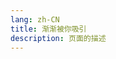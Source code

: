 ```yaml
---
lang: zh-CN
title: 渐渐被你吸引
description: 页面的描述
---
```



<MusicPlayer musicId="493735159"
musicSrc="https://oss-xuxin.oss-cn-beijing.aliyuncs.com/blog/music/FIELD%20OF%20VIEW%20-%20DAN%20DAN%20%E5%BF%83%E9%AD%85%E3%81%8B%E3%82%8C%E3%81%A6%E3%81%8F%28Cinema%20Version%29.mp3" style="margin:0 auto" theme="borealis"></MusicPlayer>

<br><br>


<Comment></Comment>
